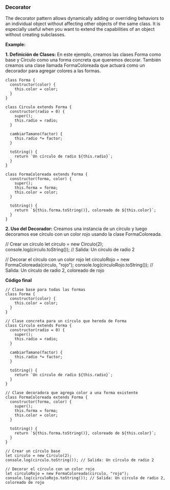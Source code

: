 ### Decorator

The decorator pattern allows dynamically adding or overriding behaviors to an individual object without affecting other objects of the same class. It is especially useful when you want to extend the capabilities of an object without creating subclasses.

**Example:**

**1. Definición de Clases:** En este ejemplo, creamos las clases Forma como base y Circulo como una forma concreta que queremos decorar. También creamos una clase llamada FormaColoreada que actuará como un decorador para agregar colores a las formas.

```
class Forma {
  constructor(color) {
    this.color = color;
  }
}

class Circulo extends Forma {
  constructor(radio = 0) {
    super();
    this.radio = radio;
  }

  cambiarTamano(factor) {
    this.radio *= factor;
  }

  toString() {
    return `Un círculo de radio ${this.radio}`;
  }
}

class FormaColoreada extends Forma {
  constructor(forma, color) {
    super();
    this.forma = forma;
    this.color = color;
  }

  toString() {
    return `${this.forma.toString()}, coloreado de ${this.color}`;
  }
}
```

**2. Uso del Decorador:** Creamos una instancia de un círculo y luego decoramos ese círculo con un color rojo usando la clase FormaColoreada.

// Crear un círculo
let circulo = new Circulo(2);
console.log(circulo.toString()); // Salida: Un círculo de radio 2

// Decorar el círculo con un color rojo
let circuloRojo = new FormaColoreada(circulo, "rojo");
console.log(circuloRojo.toString()); // Salida: Un círculo de radio 2, coloreado de rojo

**Código final**

```
// Clase base para todas las formas
class Forma {
  constructor(color) {
    this.color = color;
  }
}

// Clase concreta para un círculo que hereda de Forma
class Circulo extends Forma {
  constructor(radio = 0) {
    super();
    this.radio = radio;
  }

  cambiarTamano(factor) {
    this.radio *= factor;
  }

  toString() {
    return `Un círculo de radio ${this.radio}`;
  }
}

// Clase decoradora que agrega color a una forma existente
class FormaColoreada extends Forma {
  constructor(forma, color) {
    super();
    this.forma = forma;
    this.color = color;
  }

  toString() {
    return `${this.forma.toString()}, coloreado de ${this.color}`;
  }
}

// Crear un círculo base
let circulo = new Circulo(2);
console.log(circulo.toString()); // Salida: Un círculo de radio 2

// Decorar el círculo con un color rojo
let circuloRojo = new FormaColoreada(circulo, "rojo");
console.log(circuloRojo.toString()); // Salida: Un círculo de radio 2, coloreado de rojo
```
